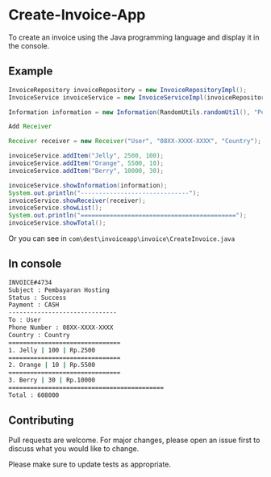 # Create-Invoice-App
To create an invoice using the Java programming language and display it in the console.

## Example

```java
InvoiceRepository invoiceRepository = new InvoiceRepositoryImpl();
InvoiceService invoiceService = new InvoiceServiceImpl(invoiceRepository);

Information information = new Information(RandomUtils.randomUtil(), "Pembayaran Hosting", true, Payment.CASH);

Add Receiver

Receiver receiver = new Receiver("User", "08XX-XXXX-XXXX", "Country");

invoiceService.addItem("Jelly", 2500, 100);
invoiceService.addItem("Orange", 5500, 10);
invoiceService.addItem("Berry", 10000, 30);

invoiceService.showInformation(information);
System.out.println("------------------------------");
invoiceService.showReceiver(receiver);
invoiceService.showList();
System.out.println("===========================================");
invoiceService.showTotal();
```
Or you can see in ``` com\dest\invoiceapp\invoice\CreateInvoice.java ```

## In console
```bash
INVOICE#4734
Subject : Pembayaran Hosting
Status : Success
Payment : CASH
------------------------------
To : User
Phone Number : 08XX-XXXX-XXXX
Country : Country
===============================
1. Jelly | 100 | Rp.2500
===============================
2. Orange | 10 | Rp.5500
===============================
3. Berry | 30 | Rp.10000
===========================================
Total : 608000
```

## Contributing
Pull requests are welcome. For major changes, please open an issue first to discuss what you would like to change.

Please make sure to update tests as appropriate.
